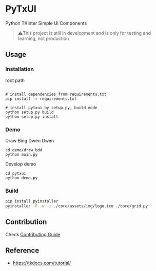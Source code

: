 # PyTxUI

Python TKinter Simple UI Components

> ⚠️This project is still in development and is only for testing and learning, not production
## Usage
### Installation

root path
```shell

# install dependencies from requirements.txt
pip install -r requirements.txt 

# install pytxui by setup.py, build mode
python setup.py build
python setup.py install
```

### Demo

Draw Bing Dwen Dwen
```shell
cd demo/draw_bdd
python main.py
```
Develop demo
```shell
cd pytxui
python demo.py
```

### Build

```bash
pip install pyinstaller
pyinstaller -F -w -i ./core/assets/img/logo.ico ./core/grid.py
```

## Contribution

Check [Contributing Guide](./.github/contributing.md)
## Reference
- https://tkdocs.com/tutorial/